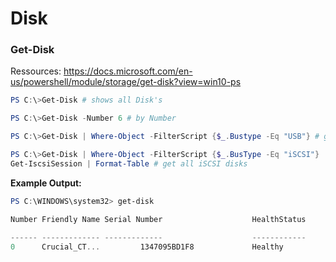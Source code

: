 # Disk


### Get-Disk

Ressources: https://docs.microsoft.com/en-us/powershell/module/storage/get-disk?view=win10-ps

```powershell 
PS C:\>Get-Disk # shows all Disk's

PS C:\>Get-Disk -Number 6 # by Number

PS C:\>Get-Disk | Where-Object -FilterScript {$_.Bustype -Eq "USB"} # get all USB Disk

PS C:\>Get-Disk | Where-Object -FilterScript {$_.BusType -Eq "iSCSI"} |
Get-IscsiSession | Format-Table # get all iSCSI disks

```

**Example Output:**
```powershell 
PS C:\WINDOWS\system32> get-disk

Number Friendly Name Serial Number                    HealthStatus         OperationalStatus      Total Size Partition
                                                                                                             Style
------ ------------- -------------                    ------------         -----------------      ---------- ----------
0      Crucial_CT...         1347095BD1F8             Healthy              Online                  447.13 GB MBR
```